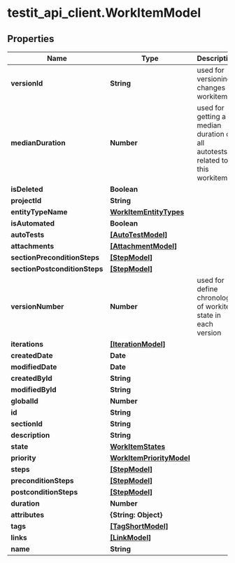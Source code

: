 # testit_api_client.WorkItemModel

## Properties

Name | Type | Description | Notes
------------ | ------------- | ------------- | -------------
**versionId** | **String** | used for versioning changes in workitem | [optional] 
**medianDuration** | **Number** | used for getting a median duration of all autotests related to this workitem | [optional] 
**isDeleted** | **Boolean** |  | [optional] 
**projectId** | **String** |  | [optional] 
**entityTypeName** | [**WorkItemEntityTypes**](WorkItemEntityTypes.md) |  | 
**isAutomated** | **Boolean** |  | [optional] 
**autoTests** | [**[AutoTestModel]**](AutoTestModel.md) |  | [optional] 
**attachments** | [**[AttachmentModel]**](AttachmentModel.md) |  | [optional] 
**sectionPreconditionSteps** | [**[StepModel]**](StepModel.md) |  | [optional] 
**sectionPostconditionSteps** | [**[StepModel]**](StepModel.md) |  | [optional] 
**versionNumber** | **Number** | used for define chronology of workitem state in each version | [optional] 
**iterations** | [**[IterationModel]**](IterationModel.md) |  | [optional] 
**createdDate** | **Date** |  | [optional] 
**modifiedDate** | **Date** |  | [optional] 
**createdById** | **String** |  | [optional] 
**modifiedById** | **String** |  | [optional] 
**globalId** | **Number** |  | [optional] 
**id** | **String** |  | [optional] 
**sectionId** | **String** |  | [optional] 
**description** | **String** |  | [optional] 
**state** | [**WorkItemStates**](WorkItemStates.md) |  | 
**priority** | [**WorkItemPriorityModel**](WorkItemPriorityModel.md) |  | 
**steps** | [**[StepModel]**](StepModel.md) |  | 
**preconditionSteps** | [**[StepModel]**](StepModel.md) |  | 
**postconditionSteps** | [**[StepModel]**](StepModel.md) |  | 
**duration** | **Number** |  | [optional] 
**attributes** | **{String: Object}** |  | 
**tags** | [**[TagShortModel]**](TagShortModel.md) |  | 
**links** | [**[LinkModel]**](LinkModel.md) |  | 
**name** | **String** |  | 


